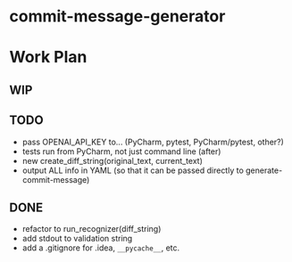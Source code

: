 # commit-message-generator

# Work Plan

## WIP

## TODO
- pass OPENAI_API_KEY to... (PyCharm, pytest, PyCharm/pytest, other?)
- tests run from PyCharm, not just command line (after)
- new create_diff_string(original_text, current_text)
- output ALL info in YAML (so that it can be passed directly to generate-commit-message)

## DONE
- refactor to run_recognizer(diff_string)
- add stdout to validation string
- add a .gitignore for .idea, `__pycache__`, etc.
